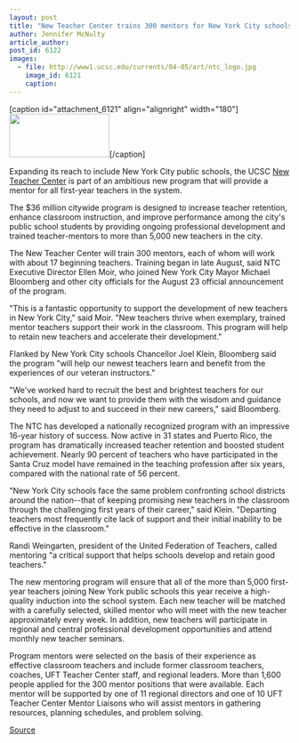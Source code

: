 ```yaml
---
layout: post
title: "New Teacher Center trains 300 mentors for New York City schools"
author: Jennifer McNulty
article_author: 
post_id: 6122
images:
  - file: http://www1.ucsc.edu/currents/04-05/art/ntc_logo.jpg
    image_id: 6121
    caption: 
---
```


[caption id="attachment_6121" align="alignright" width="180"]<a href="http://dev-ucsc-news.pantheonsite.io/wp-content/uploads/2004/09/ntc_logo.jpg"><img class="size-full wp-image-6121" src="http://dev-ucsc-news.pantheonsite.io/wp-content/uploads/2004/09/ntc_logo.jpg" alt="" width="180" height="78" /></a>[/caption]
<p>
  Expanding its reach to include New York City public schools, the UCSC <a href="http://www.newteachercenter.org/">New Teacher Center</a> is part of an ambitious new program that will provide a mentor for all first-year teachers in the system.
</p>
<p>
  The $36 million citywide program is designed to increase teacher retention, enhance classroom instruction, and improve performance among the city's public school students by providing ongoing professional development and trained teacher-mentors to more than 5,000 new teachers in the city.<br>
</p>
<p>
  The New Teacher Center will train 300 mentors, each of whom will work with about 17 beginning teachers. Training began in late August, said NTC Executive Director Ellen Moir, who joined New York City Mayor Michael Bloomberg and other city officials for the August 23 official announcement of the program.<br>
</p>
<p>
  "This is a fantastic opportunity to support the development of new teachers in New York City," said Moir. "New teachers thrive when exemplary, trained mentor teachers support their work in the classroom. This program will help to retain new teachers and accelerate their development."<br>
</p>
<p>
  Flanked by New York City schools Chancellor Joel Klein, Bloomberg said the program "will help our newest teachers learn and benefit from the experiences of our veteran instructors."<br>
</p>
<p>
  "We've worked hard to recruit the best and brightest teachers for our schools, and now we want to provide them with the wisdom and guidance they need to adjust to and succeed in their new careers," said Bloomberg.<br>
</p>
<p>
  The NTC has developed a nationally recognized program with an impressive 16-year history of success. Now active in 31 states and Puerto Rico, the program has dramatically increased teacher retention and boosted student achievement. Nearly 90 percent of teachers who have participated in the Santa Cruz model have remained in the teaching profession after six years, compared with the national rate of 56 percent.<br>
</p>
<p>
  "New York City schools face the same problem confronting school districts around the nation--that of keeping promising new teachers in the classroom through the challenging first years of their career," said Klein. "Departing teachers most frequently cite lack of support and their initial inability to be effective in the classroom."<br>
</p>
<p>
  Randi Weingarten, president of the United Federation of Teachers, called mentoring "a critical support that helps schools develop and retain good teachers."<br>
</p>
<p>
  The new mentoring program will ensure that all of the more than 5,000 first-year teachers joining New York public schools this year receive a high-quality induction into the school system. Each new teacher will be matched with a carefully selected, skilled mentor who will meet with the new teacher approximately every week. In addition, new teachers will participate in regional and central professional development opportunities and attend monthly new teacher seminars.<br>
</p>
<p>
  Program mentors were selected on the basis of their experience as effective classroom teachers and include former classroom teachers, coaches, UFT Teacher Center staff, and regional leaders. More than 1,600 people applied for the 300 mentor positions that were available. Each mentor will be supported by one of 11 regional directors and one of 10 UFT Teacher Center Mentor Liaisons who will assist mentors in gathering resources, planning schedules, and problem solving.<br>
</p>
<p><a href="http://www1.ucsc.edu/currents/04-05/09-06/ntc.html" title="Permalink to ntc">Source</a></p>
